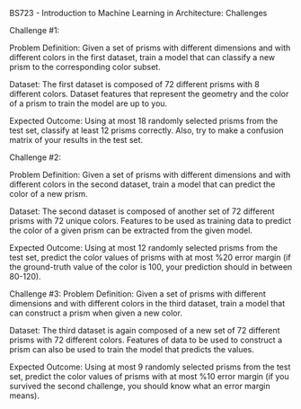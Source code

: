 BS723 - Introduction to Machine Learning in Architecture: Challenges


Challenge #1:

Problem Definition:
Given a set of prisms with different dimensions and with different colors in
the first dataset, train a model that can classify a new prism to the
corresponding color subset.


Dataset:
The first dataset is composed of 72 different prisms with 8 different colors.
Dataset features that represent the geometry and the color of a prism to train
the model are up to you.


Expected Outcome:
Using at most 18 randomly selected prisms from the test set, classify at least
12 prisms correctly. Also, try to make a confusion matrix of your results in the
test set.



Challenge #2:


Problem Definition:
Given a set of prisms with different dimensions and with different colors in
the second dataset, train a model that can predict the color of a new prism.


Dataset:
The second dataset is composed of another set of 72 different prisms with 72
unique colors. Features to be used as training data to predict the color of a
given prism can be extracted from the given model.


Expected Outcome:
Using at most 12 randomly selected prisms from the test set, predict the color
values of prisms with at most %20 error margin (if the ground-truth value of
the color is 100, your prediction should in between 80-120).


Challenge #3:
Problem Definition:
Given a set of prisms with different dimensions and with different colors in
the third dataset, train a model that can construct a prism when given a new
color.


Dataset:
The third dataset is again composed of a new set of 72 different prisms with
72 different colors. Features of data to be used to construct a prism can also
be used to train the model that predicts the values.


Expected Outcome:
Using at most 9 randomly selected prisms from the test set, predict the color
values of prisms with at most %10 error margin (if you survived the second
challenge, you should know what an error margin means).
